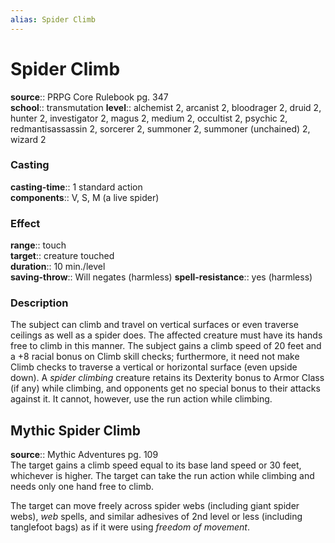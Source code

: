 ```yaml
---
alias: Spider Climb
---
```


# Spider Climb 

**source**:: PRPG Core Rulebook pg. 347  
**school**:: transmutation
**level**:: alchemist 2, arcanist 2, bloodrager 2, druid 2, hunter 2, investigator 2, magus 2, medium 2, occultist 2, psychic 2, redmantisassassin 2, sorcerer 2, summoner 2, summoner (unchained) 2, wizard 2

### Casting 

**casting-time**:: 1 standard action  
**components**:: V, S, M (a live spider)

### Effect 

**range**:: touch  
**target**:: creature touched  
**duration**:: 10 min./level  
**saving-throw**:: Will negates (harmless)
**spell-resistance**:: yes (harmless)

### Description 

The subject can climb and travel on vertical surfaces or even traverse ceilings as well as a spider does. The affected creature must have its hands free to climb in this manner. The subject gains a climb speed of 20 feet and a +8 racial bonus on Climb skill checks; furthermore, it need not make Climb checks to traverse a vertical or horizontal surface (even upside down). A *spider climbing* creature retains its Dexterity bonus to Armor Class (if any) while climbing, and opponents get no special bonus to their attacks against it. It cannot, however, use the run action while climbing.

## Mythic Spider Climb 

**source**:: Mythic Adventures pg. 109  
The target gains a climb speed equal to its base land speed or 30 feet, whichever is higher. The target can take the run action while climbing and needs only one hand free to climb.  
  
The target can move freely across spider webs (including giant spider webs), *web* spells, and similar adhesives of 2nd level or less (including tanglefoot bags) as if it were using *freedom of movement*.

